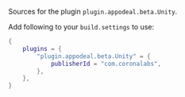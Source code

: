 Sources for the plugin `plugin.appodeal.beta.Unity`.

Add following to your `build.settings` to use:
```lua
{
    plugins = {
        "plugin.appodeal.beta.Unity" = {
            publisherId = "com.coronalabs",
        },
    },
}
```
